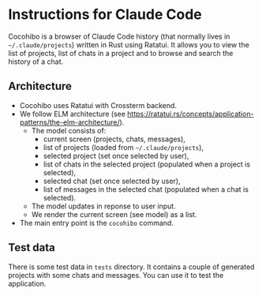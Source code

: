 # Instructions for Claude Code

Cocohibo is a browser of Claude Code history (that normally lives in
`~/.claude/projects`) written in Rust using Ratatui. It allows you to view the
list of projects, list of chats in a project and to browse and search the
history of a chat.

## Architecture

- Cocohibo uses Ratatui with Crossterm backend.
- We follow ELM architecture (see https://ratatui.rs/concepts/application-patterns/the-elm-architecture/).
  - The model consists of:
    - current screen (projects, chats, messages),
    - list of projects (loaded from `~/.claude/projects`),
    - selected project (set once selected by user),
    - list of chats in the selected project (populated when a project is selected),
    - selected chat (set once selected by user),
    - list of messages in the selected chat (populated when a chat is selected).
  - The model updates in reponse to user input.
  - We render the current screen (see model) as a list.
- The main entry point is the `cocohibo` command.

## Test data

There is some test data in `tests` directory. It contains a couple of generated
projects with some chats and messages. You can use it to test the application.
